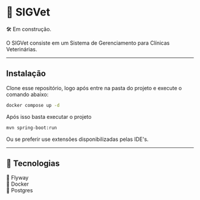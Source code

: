 # 🐾 SIGVet

🛠️ Em construção. 

O SIGVet consiste em um Sistema de Gerenciamento para Clínicas Veterinárias.

---

## Instalação

Clone esse repositório, logo após entre na pasta do projeto e execute o comando abaixo:

```bash
docker compose up -d
```

Após isso basta executar o projeto

```bash
mvn spring-boot:run
```

Ou se preferir use extensões disponibilizadas pelas IDE's.

---

## 🔧 Tecnologias

🔸 Flyway  
🔸 Docker  
🔸 Postgres  
